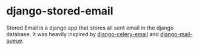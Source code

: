 django-stored-email
===================

Stored Email is a django app that stores all sent email in the django database.
It was heavily inspired by [django-celery-email][1] and [django-mail-queue][2].


[1]: https://github.com/pmclanahan/django-celery-email
[2]: https://github.com/dstegelman/django-mail-queue

